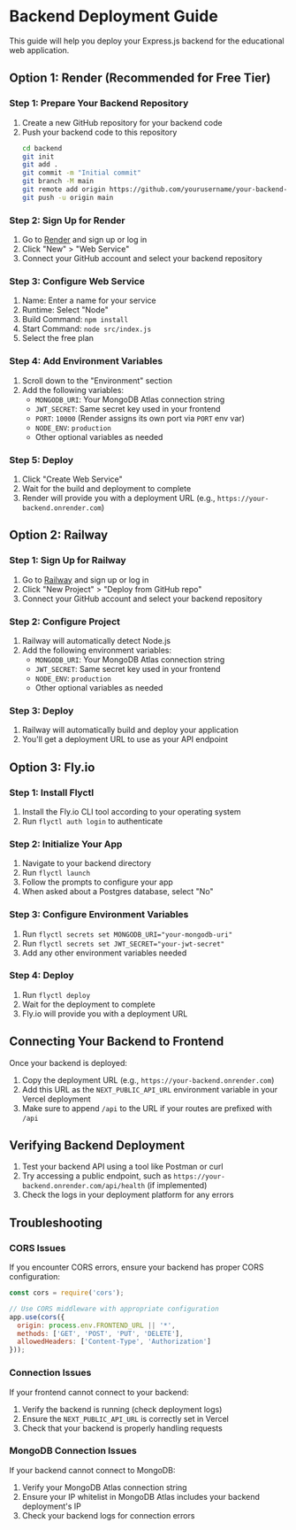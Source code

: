 # Backend Deployment Guide

This guide will help you deploy your Express.js backend for the educational web application.

## Option 1: Render (Recommended for Free Tier)

### Step 1: Prepare Your Backend Repository

1. Create a new GitHub repository for your backend code
2. Push your backend code to this repository
   ```bash
   cd backend
   git init
   git add .
   git commit -m "Initial commit"
   git branch -M main
   git remote add origin https://github.com/yourusername/your-backend-repo.git
   git push -u origin main
   ```

### Step 2: Sign Up for Render

1. Go to [Render](https://render.com/) and sign up or log in
2. Click "New" > "Web Service"
3. Connect your GitHub account and select your backend repository

### Step 3: Configure Web Service

1. Name: Enter a name for your service
2. Runtime: Select "Node"
3. Build Command: `npm install`
4. Start Command: `node src/index.js`
5. Select the free plan

### Step 4: Add Environment Variables

1. Scroll down to the "Environment" section
2. Add the following variables:
   - `MONGODB_URI`: Your MongoDB Atlas connection string
   - `JWT_SECRET`: Same secret key used in your frontend
   - `PORT`: `10000` (Render assigns its own port via `PORT` env var)
   - `NODE_ENV`: `production`
   - Other optional variables as needed

### Step 5: Deploy

1. Click "Create Web Service"
2. Wait for the build and deployment to complete
3. Render will provide you with a deployment URL (e.g., `https://your-backend.onrender.com`)

## Option 2: Railway

### Step 1: Sign Up for Railway

1. Go to [Railway](https://railway.app/) and sign up or log in
2. Click "New Project" > "Deploy from GitHub repo"
3. Connect your GitHub account and select your backend repository

### Step 2: Configure Project

1. Railway will automatically detect Node.js
2. Add the following environment variables:
   - `MONGODB_URI`: Your MongoDB Atlas connection string
   - `JWT_SECRET`: Same secret key used in your frontend
   - `NODE_ENV`: `production`
   - Other optional variables as needed

### Step 3: Deploy

1. Railway will automatically build and deploy your application
2. You'll get a deployment URL to use as your API endpoint

## Option 3: Fly.io

### Step 1: Install Flyctl

1. Install the Fly.io CLI tool according to your operating system
2. Run `flyctl auth login` to authenticate

### Step 2: Initialize Your App

1. Navigate to your backend directory
2. Run `flyctl launch`
3. Follow the prompts to configure your app
4. When asked about a Postgres database, select "No"

### Step 3: Configure Environment Variables

1. Run `flyctl secrets set MONGODB_URI="your-mongodb-uri"`
2. Run `flyctl secrets set JWT_SECRET="your-jwt-secret"`
3. Add any other environment variables needed

### Step 4: Deploy

1. Run `flyctl deploy`
2. Wait for the deployment to complete
3. Fly.io will provide you with a deployment URL

## Connecting Your Backend to Frontend

Once your backend is deployed:

1. Copy the deployment URL (e.g., `https://your-backend.onrender.com`)
2. Add this URL as the `NEXT_PUBLIC_API_URL` environment variable in your Vercel deployment
3. Make sure to append `/api` to the URL if your routes are prefixed with `/api`

## Verifying Backend Deployment

1. Test your backend API using a tool like Postman or curl
2. Try accessing a public endpoint, such as `https://your-backend.onrender.com/api/health` (if implemented)
3. Check the logs in your deployment platform for any errors

## Troubleshooting

### CORS Issues

If you encounter CORS errors, ensure your backend has proper CORS configuration:

```javascript
const cors = require('cors');

// Use CORS middleware with appropriate configuration
app.use(cors({
  origin: process.env.FRONTEND_URL || '*',
  methods: ['GET', 'POST', 'PUT', 'DELETE'],
  allowedHeaders: ['Content-Type', 'Authorization']
}));
```

### Connection Issues

If your frontend cannot connect to your backend:
1. Verify the backend is running (check deployment logs)
2. Ensure the `NEXT_PUBLIC_API_URL` is correctly set in Vercel
3. Check that your backend is properly handling requests

### MongoDB Connection Issues

If your backend cannot connect to MongoDB:
1. Verify your MongoDB Atlas connection string
2. Ensure your IP whitelist in MongoDB Atlas includes your backend deployment's IP
3. Check your backend logs for connection errors
